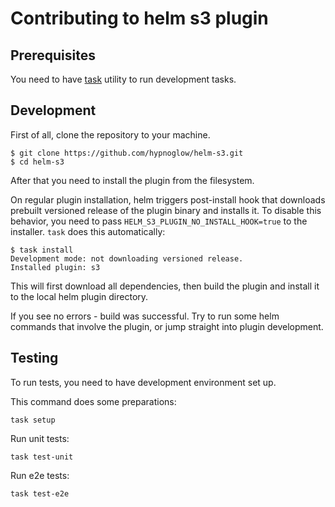 # Contributing to helm s3 plugin

## Prerequisites

You need to have [task](https://taskfile.dev/) utility to run development tasks.

## Development

First of all, clone the repository to your machine.

```shell
$ git clone https://github.com/hypnoglow/helm-s3.git
$ cd helm-s3
```

After that you need to install the plugin from the filesystem.

On regular plugin installation, helm triggers post-install hook
that downloads prebuilt versioned release of the plugin binary and installs it.
To disable this behavior, you need to pass `HELM_S3_PLUGIN_NO_INSTALL_HOOK=true`
to the installer. `task` does this automatically:

```shell
$ task install
Development mode: not downloading versioned release.
Installed plugin: s3
```

This will first download all dependencies, then build the plugin and install it
to the local helm plugin directory.

If you see no errors - build was successful. Try to run some helm commands
that involve the plugin, or jump straight into plugin development.

## Testing

To run tests, you need to have development environment set up.

This command does some preparations:

```shell
task setup
```

Run unit tests:

```shell
task test-unit
```

Run e2e tests:

```shell
task test-e2e
```
